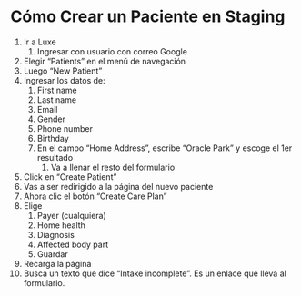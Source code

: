 # Cómo Crear un Paciente en Staging

1. Ir a Luxe
    1. Ingresar con usuario con correo Google
2. Elegir “Patients” en el menú de navegación
3. Luego “New Patient”
4. Ingresar los datos de:
    1. First name
    2. Last name
    3. Email
    4. Gender
    5. Phone number
    6. Birthday
    7. En el campo “Home Address”, escribe “Oracle Park” y escoge el 1er resultado
        1. Va a llenar el resto del formulario
5. Click en “Create Patient”
6. Vas a ser redirigido a la página del nuevo paciente
7. Ahora clic el botón “Create Care Plan”
8. Elige
    1. Payer (cualquiera)
    2. Home health
    3. Diagnosis
    4. Affected body part
    5. Guardar
9. Recarga la página
10. Busca un texto que dice “Intake incomplete”. Es un enlace que lleva al formulario.

